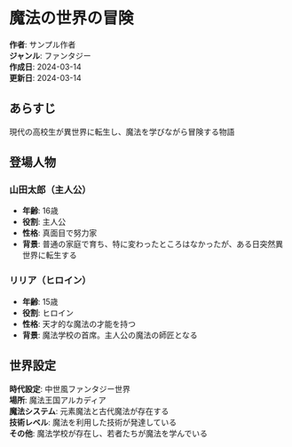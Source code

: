 # 魔法の世界の冒険

**作者**: サンプル作者  
**ジャンル**: ファンタジー  
**作成日**: 2024-03-14  
**更新日**: 2024-03-14

## あらすじ

現代の高校生が異世界に転生し、魔法を学びながら冒険する物語

## 登場人物

### 山田太郎（主人公）

- **年齢**: 16歳
- **役割**: 主人公
- **性格**: 真面目で努力家
- **背景**: 普通の家庭で育ち、特に変わったところはなかったが、ある日突然異世界に転生する

### リリア（ヒロイン）

- **年齢**: 15歳
- **役割**: ヒロイン
- **性格**: 天才的な魔法の才能を持つ
- **背景**: 魔法学校の首席。主人公の魔法の師匠となる

## 世界設定

**時代設定**: 中世風ファンタジー世界  
**場所**: 魔法王国アルカディア  
**魔法システム**: 元素魔法と古代魔法が存在する  
**技術レベル**: 魔法を利用した技術が発達している  
**その他**: 魔法学校が存在し、若者たちが魔法を学んでいる
